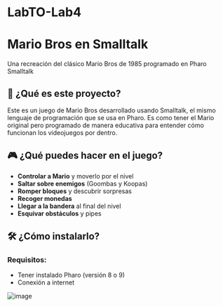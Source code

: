 # LabTO-Lab4

# Mario Bros en Smalltalk
Una recreación del clásico Mario Bros de 1985 programado en Pharo Smalltalk

## 📖 ¿Qué es este proyecto?
Este es un juego de Mario Bros desarrollado usando Smalltalk, el mismo lenguaje de programación que se usa en Pharo. Es como tener el Mario original pero programado de manera educativa para entender cómo funcionan los videojuegos por dentro.

## 🎮 ¿Qué puedes hacer en el juego?
- **Controlar a Mario** y moverlo por el nivel
- **Saltar sobre enemigos** (Goombas y Koopas)
- **Romper bloques** y descubrir sorpresas
- **Recoger monedas**
- **Llegar a la bandera** al final del nivel
- **Esquivar obstáculos** y pipes

## 🛠 ¿Cómo instalarlo?

### Requisitos:
- Tener instalado Pharo (versión 8 o 9)
- Conexión a internet


![image](https://user-images.githubusercontent.com/10532890/78724964-7ea42600-78fc-11ea-9ddd-42057e69542c.png)
